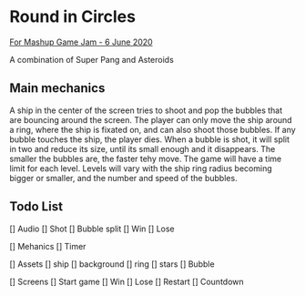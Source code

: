 # Round in Circles

[For Mashup Game Jam - 6 June 2020](https://itch.io/jam/mashup-game-jam)

A combination of Super Pang and Asteroids

## Main mechanics

A ship in the center of the screen tries to shoot and pop the bubbles that are bouncing around the screen. 
The player can only move the ship around a ring, where the ship is fixated on, and can also shoot those bubbles. 
If any bubble touches the ship, the player dies. 
When a bubble is shot, it will split in two and reduce its size, until its small enough and it disappears. 
The smaller the bubbles are, the faster tehy move.
The game will have a time limit for each level. 
Levels will vary with the ship ring radius becoming bigger or smaller, and the number and speed of the bubbles. 

## Todo List 

[] Audio
    [] Shot
    [] Bubble split
    [] Win 
    [] Lose

[] Mehanics 
    [] Timer

[] Assets
    [] ship
    [] background
        [] ring
        [] stars
    [] Bubble

[] Screens
    [] Start game
    [] Win
    [] Lose
    [] Restart
    [] Countdown


